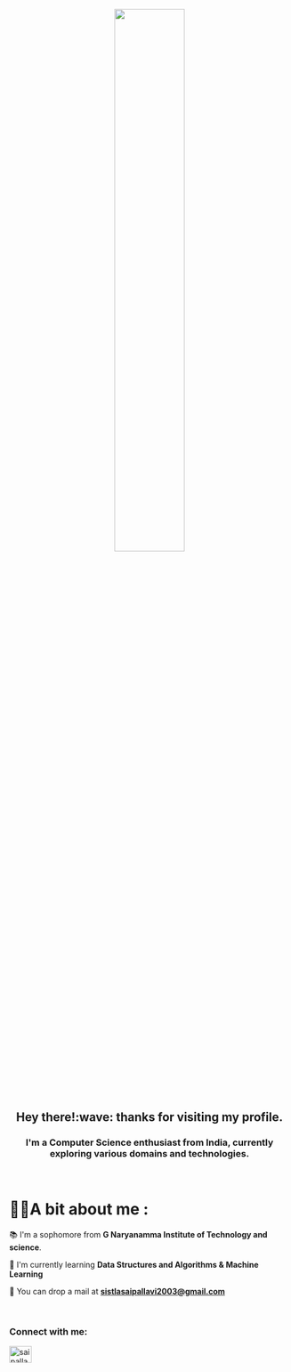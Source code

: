 <p align="center">
  <img width ="50%" src="https://user-images.githubusercontent.com/83531350/151655241-e335e0b9-645f-490e-879e-d2e044a6cabb.jpg">
</p>


<h2 align="center">
    Hey there!:wave: thanks for visiting my profile.</p>
</h2>
<h3 align="center">
    I'm a Computer Science enthusiast from India, currently exploring various domains and technologies.
</h3>
<br>

# :raising_hand_woman:A bit about me :
:books: I'm a sophomore from **G Naryanamma Institute of Technology and science**.  

:seedling: I'm currently learning **Data Structures and Algorithms & Machine Learning**

:e-mail: You can drop a mail at **sistlasaipallavi2003@gmail.com**

<br>

<h3 align="left">Connect with me:</h3>
<p align="left">
<a href="https://linkedin.com/in/saipallavi1203" target="blank"><img align="center" src="https://raw.githubusercontent.com/rahuldkjain/github-profile-readme-generator/master/src/images/icons/Social/linked-in-alt.svg" alt="saipallavi1203" height="30" width="40" /></a>
</p>

